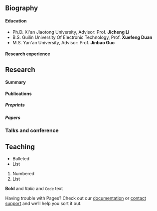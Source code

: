 ## Biography
#### Education
 - Ph.D. Xi'an Jiaotong University, Advisor: Prof. **Jicheng Li**
 - B.S. Guilin University Of Electronic Technology, Prof. **Xuefeng Duan**
 - M.S. Yan'an University, Advisor: Prof. **Jinbao Guo**
#### Research experience
## Research
#### Summary
#### Publications
##### Preprints
##### Papers
### Talks and conference
##### 
#####
## Teaching


- Bulleted
- List

1. Numbered
2. List

**Bold** and _Italic_ and `Code` text


Having trouble with Pages? Check out our [documentation](https://docs.github.com/categories/github-pages-basics/) or [contact support](https://support.github.com/contact) and we’ll help you sort it out.
